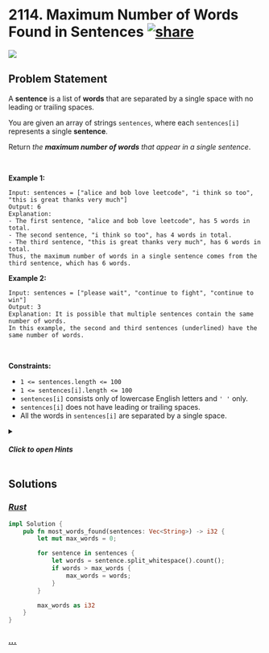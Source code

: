 # 2114. Maximum Number of Words Found in Sentences [![share]](https://leetcode.com/problems/maximum-number-of-words-found-in-sentences/)

![][easy]

## Problem Statement

<p>A <strong>sentence</strong> is a list of <strong>words</strong> that are separated by a single space with no leading or trailing spaces.</p>
<p>You are given an array of strings <code>sentences</code>, where each <code>sentences[i]</code> represents a single <strong>sentence</strong>.</p>
<p>Return <em>the <strong>maximum number of words</strong> that appear in a single sentence</em>.</p>
<p> </p>
<p><strong class="example">Example 1:</strong></p>

```
Input: sentences = ["alice and bob love leetcode", "i think so too", "this is great thanks very much"]
Output: 6
Explanation:
- The first sentence, "alice and bob love leetcode", has 5 words in total.
- The second sentence, "i think so too", has 4 words in total.
- The third sentence, "this is great thanks very much", has 6 words in total.
Thus, the maximum number of words in a single sentence comes from the third sentence, which has 6 words.
```

<p><strong class="example">Example 2:</strong></p>

```
Input: sentences = ["please wait", "continue to fight", "continue to win"]
Output: 3
Explanation: It is possible that multiple sentences contain the same number of words.
In this example, the second and third sentences (underlined) have the same number of words.
```

<p> </p>
<p><strong>Constraints:</strong></p>
<ul>
<li><code>1 &lt;= sentences.length &lt;= 100</code></li>
<li><code>1 &lt;= sentences[i].length &lt;= 100</code></li>
<li><code>sentences[i]</code> consists only of lowercase English letters and <code>' '</code> only.</li>
<li><code>sentences[i]</code> does not have leading or trailing spaces.</li>
<li>All the words in <code>sentences[i]</code> are separated by a single space.</li>
</ul>

<details>
<summary>

#### _Click to open Hints_

</summary>

- Process each sentence separately and count the number of words by looking for the number of space characters in the sentence and adding it by 1.

</details>

## Solutions

### [_Rust_](max_num_of_words_found_in_a_sentence.rs)

```rs [Rust]
impl Solution {
    pub fn most_words_found(sentences: Vec<String>) -> i32 {
        let mut max_words = 0;

        for sentence in sentences {
            let words = sentence.split_whitespace().count();
            if words > max_words {
                max_words = words;
            }
        }

        max_words as i32
    }
}

```

### [_..._]()

```

```

<!----------------------------------{ link }--------------------------------->

[share]: https://graph.org/file/3ea5234dda646b71c574a.png
[easy]: https://img.shields.io/badge/Difficulty-Easy-bright.svg
[medium]: https://img.shields.io/badge/Difficulty-Medium-yellow.svg
[hard]: https://img.shields.io/badge/Difficulty-Hard-red.svg
